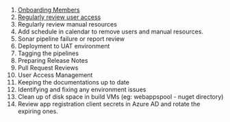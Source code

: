 1. [Onboarding Members](/Overview/DevOps/Onboarding-New-Members)
1. [Regularly review user access](/Overview/DevOps/Removing-Users) 
1. Regularly review manual resources
1. Add schedule in calendar to remove users and manual resources.
1. Sonar pipeline failure or report review
1. Deployment to UAT environment
1. Tagging the pipelines
1. Preparing Release Notes
1. Pull Request Reviews
1. User Access Management
1. Keeping the documentations up to date
1. Identifying and fixing any environment issues
1. Clean up of disk space in build VMs (eg: webappspool - nuget directory)
1. Review app registration client secrets in Azure AD and rotate the expiring ones.
